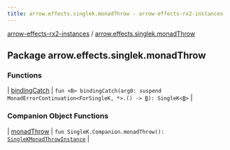```yaml
---
title: arrow.effects.singlek.monadThrow - arrow-effects-rx2-instances
---
```


[arrow-effects-rx2-instances](../index.html) / [arrow.effects.singlek.monadThrow](./index.html)

## Package arrow.effects.singlek.monadThrow

### Functions

| [bindingCatch](binding-catch.html) | `fun <B> bindingCatch(arg0: suspend MonadErrorContinuation<ForSingleK, *>.() -> `[`B`](binding-catch.html#B)`): SingleK<`[`B`](binding-catch.html#B)`>` |

### Companion Object Functions

| [monadThrow](monad-throw.html) | `fun SingleK.Companion.monadThrow(): `[`SingleKMonadThrowInstance`](../arrow.effects/-single-k-monad-throw-instance.html) |

